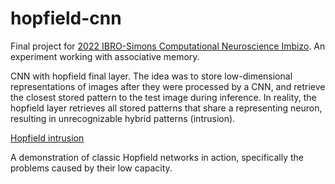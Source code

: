 # hopfield-cnn

Final project for [2022 IBRO-Simons Computational Neuroscience Imbizo](https://imbizo.africa/archive/isicni2022/). An experiment working with associative memory.

CNN with hopfield final layer. The idea was to store low-dimensional representations of images after they were processed by a CNN, and retrieve the closest stored pattern to the test image during inference. In reality, the hopfield layer retrieves all stored patterns that share a representing neuron, resulting in unrecognizable hybrid patterns (intrusion). 

[Hopfield intrusion](https://github.com/masht18/hopfield-cnn/tree/main/images/hopfield_intrusion.PNG)

A demonstration of classic Hopfield networks in action, specifically the problems caused by their low capacity.
